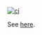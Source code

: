 [![ci](https://github.com/alphauslabs/docs-ja/actions/workflows/ci.yml/badge.svg)](https://github.com/alphauslabs/docs-ja/actions/workflows/ci.yml)

See [here](https://alphauslabs.github.io/docs-ja/).
